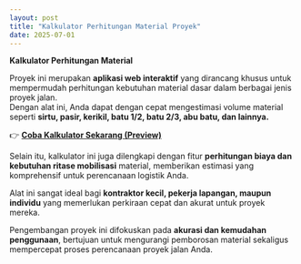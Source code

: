```yaml
---
layout: post
title: "Kalkulator Perhitungan Material Proyek"
date: 2025-07-01
---
```


**Kalkulator Perhitungan Material**

Proyek ini merupakan **aplikasi web interaktif** yang dirancang khusus untuk mempermudah perhitungan kebutuhan material dasar dalam berbagai jenis proyek jalan.  
Dengan alat ini, Anda dapat dengan cepat mengestimasi volume material seperti **sirtu, pasir, kerikil, batu 1/2, batu 2/3, abu batu, dan lainnya.**

👉 [**Coba Kalkulator Sekarang (Preview)**](https://endearing-quokka-cae801.netlify.app/)

Selain itu, kalkulator ini juga dilengkapi dengan fitur **perhitungan biaya dan kebutuhan ritase mobilisasi** material, memberikan estimasi yang komprehensif untuk perencanaan logistik Anda.

Alat ini sangat ideal bagi **kontraktor kecil, pekerja lapangan, maupun individu** yang memerlukan perkiraan cepat dan akurat untuk proyek mereka.

Pengembangan proyek ini difokuskan pada **akurasi dan kemudahan penggunaan**, bertujuan untuk mengurangi pemborosan material sekaligus mempercepat proses perencanaan proyek jalan Anda.
